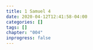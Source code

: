 ```yaml
---
title: 1 Samuel 4
date: 2020-04-12T12:41:58-04:00
categories: []
tags: []
chapter: "004"
inprogress: false
---
```


